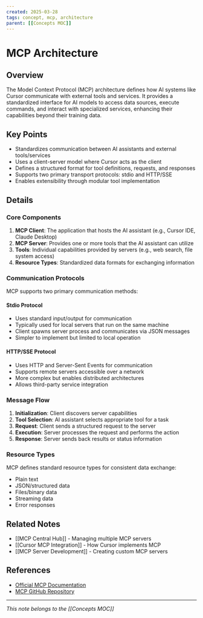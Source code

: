 ```yaml
---
created: 2025-03-28
tags: concept, mcp, architecture
parent: [[Concepts MOC]]
---
```


# MCP Architecture

## Overview

The Model Context Protocol (MCP) architecture defines how AI systems like Cursor communicate with external tools and services. It provides a standardized interface for AI models to access data sources, execute commands, and interact with specialized services, enhancing their capabilities beyond their training data.

## Key Points

- Standardizes communication between AI assistants and external tools/services
- Uses a client-server model where Cursor acts as the client
- Defines a structured format for tool definitions, requests, and responses
- Supports two primary transport protocols: stdio and HTTP/SSE
- Enables extensibility through modular tool implementation

## Details

### Core Components

1. **MCP Client**: The application that hosts the AI assistant (e.g., Cursor IDE, Claude Desktop)
2. **MCP Server**: Provides one or more tools that the AI assistant can utilize
3. **Tools**: Individual capabilities provided by servers (e.g., web search, file system access)
4. **Resource Types**: Standardized data formats for exchanging information

### Communication Protocols

MCP supports two primary communication methods:

#### Stdio Protocol

- Uses standard input/output for communication
- Typically used for local servers that run on the same machine
- Client spawns server process and communicates via JSON messages
- Simpler to implement but limited to local operation

#### HTTP/SSE Protocol

- Uses HTTP and Server-Sent Events for communication
- Supports remote servers accessible over a network
- More complex but enables distributed architectures
- Allows third-party service integration

### Message Flow

1. **Initialization**: Client discovers server capabilities
2. **Tool Selection**: AI assistant selects appropriate tool for a task
3. **Request**: Client sends a structured request to the server
4. **Execution**: Server processes the request and performs the action
5. **Response**: Server sends back results or status information

### Resource Types

MCP defines standard resource types for consistent data exchange:

- Plain text
- JSON/structured data
- Files/binary data
- Streaming data
- Error responses

## Related Notes

- [[MCP Central Hub]] - Managing multiple MCP servers
- [[Cursor MCP Integration]] - How Cursor implements MCP
- [[MCP Server Development]] - Creating custom MCP servers

## References

- [Official MCP Documentation](https://modelcontextprotocol.io/)
- [MCP GitHub Repository](https://github.com/modelcontextprotocol)

---

_This note belongs to the [[Concepts MOC]]_
